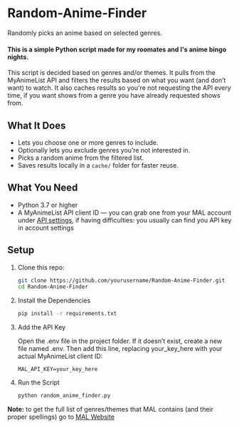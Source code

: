 # Random-Anime-Finder
Randomly picks an anime based on selected genres.

#### This is a simple Python script made for my roomates and I's anime bingo nights.

This script is decided based on genres and/or themes. It pulls from the MyAnimeList API and filters the results based on what you want (and don’t want) to watch. 
It also caches results so you're not requesting the API every time, if you want shows from a genre you have already requested shows from.

## What It Does

- Lets you choose one or more genres to include.
- Optionally lets you exclude genres you’re not interested in.
- Picks a random anime from the filtered list.
- Saves results locally in a `cache/` folder for faster reuse.

## What You Need

- Python 3.7 or higher
- A MyAnimeList API client ID — you can grab one from your MAL account under [API settings](https://myanimelist.net/apiconfig), if having difficulties: you usually can find you API key in account settings

## Setup

1. Clone this repo:

   ```bash
   git clone https://github.com/yourusername/Random-Anime-Finder.git
   cd Random-Anime-Finder
   ```

2. Install the Dependencies

    ```bash
    pip install -r requirements.txt
    ```

3. Add the API Key

    Open the .env file in the project folder. If it doesn’t exist, create a new file named .env.
  Then add this line, replacing your_key_here with your actual MyAnimeList client ID:
    ```.env
    MAL_API_KEY=your_key_here
    ```

4. Run the Script

    ```bash
    python random_anime_finder.py
    ```


**Note:** to get the full list of genres/themes that MAL contains (and their proper spellings) go to [MAL Website](https://myanimelist.net/anime.php)

  
